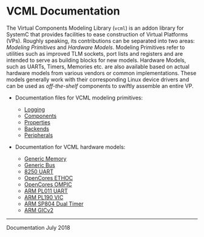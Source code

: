 # VCML Documentation
The Virtual Components Modeling Library (`vcml`) is an addon library for SystemC
that provides facilities to ease construction of Virtual Platforms (VPs).
Roughly speaking, its contributions can be separated into two areas:
*Modeling Primitives* and *Hardware Models*. Modeling Primitives refer to
utilities such as improved TLM sockets, port lists and registers and are 
intended to serve as building blocks for new models.
Hardware Models, such as UARTs, Timers, Memories etc. are also available
based on actual hardware models from various vendors or common implementations.
These models generally work with their corresponding Linux device drivers and
can be used as *off-the-shelf* components to swiftly assemble an entire VP.

* Documentation files for VCML modeling primitives:
  * [Logging](logging.md)
  * [Components](components.md)
  * [Properties](properties.md)
  * [Backends](backends.md)
  * [Peripherals](peripherals.md)

* Documentation for VCML hardware models:
  * [Generic Memory](models/generic_mem.md)
  * [Generic Bus](models/generic_bus.md)
  * [8250 UART](models/uart8250.md)
  * [OpenCores ETHOC](models/oc_ethoc.md)
  * [OpenCores OMPIC](models/oc_ompic.md)
  * [ARM PL011 UART](models/arm_pl011.md)
  * [ARM PL190 VIC](models/arm_pl190.md)
  * [ARM SP804 Dual Timer](models/arm_sp804.md)
  * [ARM GICv2](models/arm_gicv2.md)

----
Documentation July 2018